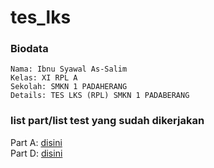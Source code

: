 # tes_lks

### Biodata
```
Nama: Ibnu Syawal As-Salim
Kelas: XI RPL A
Sekolah: SMKN 1 PADAHERANG
Details: TES LKS (RPL) SMKN 1 PADABERANG
```
### list part/list test yang sudah dikerjakan
Part A: [disini](https://github.com/ibnusyawall/tes_lks/tree/master/PART_A/WEBSITE_DESIGN)
<br />
Part D: [disini](https://github.com/ibnusyawall/tes_lks/tree/master/PART_D/BACKEND_DEVELOPMENT)
